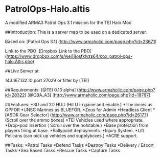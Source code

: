 # PatrolOps-Halo.altis
A modified ARMA3 Patrol Ops 3.1 mission for the TEI Halo Mod

##Introduction:
This is a server map to be used on a dedicated server. 

Based on: 
[Patrol Ops 3.1] (http://www.armaholic.com/page.php?id=23671)

Link to the PBO: 
[Dropbox Link to the PBO] (https://www.dropbox.com/s/wel18osfxlvzs64/cox_patrol-ops-halo.Altis.pbo) 

##Live Server at:

143.167.132.10 port 27029 or filter by [TEI] 



##Requirements:
[@TEI 0.13 alpha] (http://www.armaholic.com/page.php?id=28322)
[@CBA_A3] (http://www.armaholic.com/page.php?id=18767)

##Features:
*3D and 2D HUD (Hit U in game and enable.) 
*The innies as OPFOR 
*UNSC Marines as BLUEFOR. 
*Zeus for Admin 
*Headless Client 
*[ASOR Gear Selector] (http://www.armaholic.com/page.php?id=26177) (Scroll over the ammo boxes) 
*TEI Vehicles used where appropriate. 
*Drop-pod insertion ( Scroll over the holotable.) 
*Base protection from players firing at base. 
*Rallypoint deployments. 
*Injury System. 
*Lift Pelicans (can pick up vehicles and supplyboxes.) 
*ACRE support. 

##Tasks:
*Patrol Tasks 
*Defend Tasks 
*Destroy Tasks 
*Delivery / Escort Tasks 
*Sea Based Tasks 
*Rescue Tasks 
*Capture Tasks
